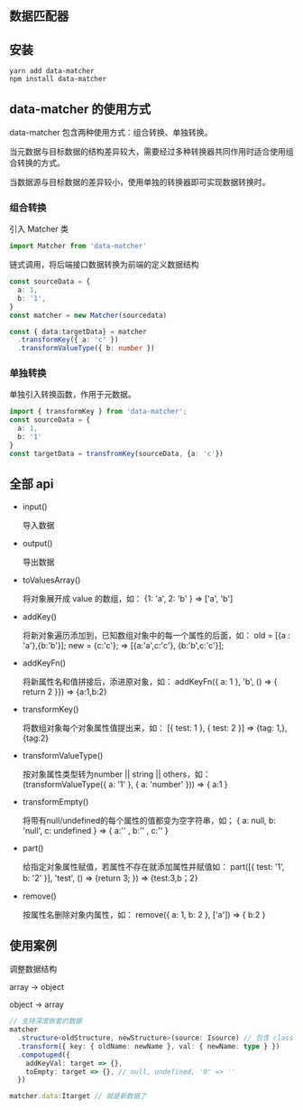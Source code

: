 ## 数据匹配器

## 安装

```
yarn add data-matcher
npm install data-matcher
```

## data-matcher 的使用方式

data-matcher 包含两种使用方式：组合转换、单独转换。

当元数据与目标数据的结构差异较大，需要经过多种转换器共同作用时适合使用组合转换的方式。

当数据源与目标数据的差异较小，使用单独的转换器即可实现数据转换时。

### 组合转换

引入 Matcher 类
```ts
import Matcher from 'data-matcher'
```

链式调用，将后端接口数据转换为前端的定义数据结构

```ts
const sourceData = {
  a: 1,
  b: '1',
}
const matcher = new Matcher(sourcedata)

const { data:targetData} = matcher
  .transformKey({ a: 'c' })
  .transformValueType({ b: number })
```

### 单独转换
单独引入转换函数，作用于元数据。

```ts
import { transformKey } from 'data-matcher';
const sourceData = {
  a: 1,
  b: '1'
}
const targetData = transfromKey(sourceData, {a: 'c'})
```

## 全部 api

- input()

  导入数据

- output()

  导出数据

- toValuesArray()

  将对象展开成 value 的数组，如：
  {1: 'a', 2: 'b' } => ['a', 'b']

- addKey()
  
  将新对象遍历添加到，已知数组对象中的每一个属性的后面，如：
  old = [{a : 'a'},{b:'b'}];
  new = {c:'c'};
  => [{a:'a',c:'c'},
      {b:'b',c:'c'}];

- addKeyFn()
  
  将新属性名和值拼接后，添进原对象，如：
  addKeyFn({ a: 1 }, 'b', () => { return 2 }})
  => {a:1,b:2}

- transformKey()
  
  将数组对象每个对象属性值提出来，如：
  [{ test: 1 }, { test: 2 }] => {tag: 1,},{tag:2}

- transformValueType()
  
  按对象属性类型转为number || string || others，如：
  (transformValueType({ a: '1' }, { a: 'number' }))
  => { a:1 }

- transformEmpty()
  
  将带有null/undefined的每个属性的值都变为空字符串，如；
  { a: null, b: 'null', c: undefined } 
  => { a:'' , b:'' , c:'' }

- part()
  
  给指定对象属性赋值，若属性不存在就添加属性并赋值如：
  part([{ test: '1', b: '2' }], 'test', () => {return 3; })
  => {test:3,b；2}

- remove()
  
  按属性名删除对象内属性，如：
  remove({ a: 1, b: 2 }, ['a']) => { b:2 }


## 使用案例

调整数据结构

array -> object

object -> array

```ts
// 支持深度嵌套的数据
matcher
  .structure<oldStructure, newStructure>(source: Isource) // 包含 classifyKey 功能
  .transform({ key: { oldName: newName }, val: { newName: type } })
  .compotuped({
    addKeyVal: target => {},
    toEmpty: target => {}, // null, undefined, '0' => ''
  })

matcher.data:Itarget // 就是新数据了
```
